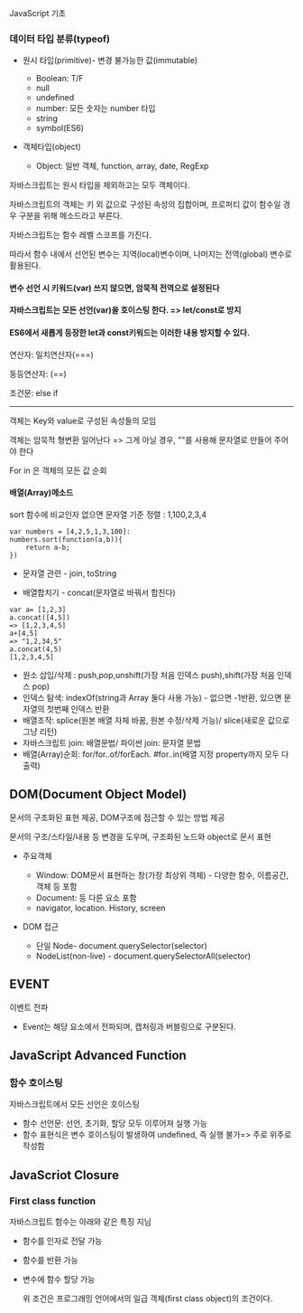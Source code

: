 

JavaScript 기초

### 데이터 타입 분류(typeof)







- 원시 타입(primitive)- 변경 불가능한 값(immutable)

  - Boolean: T/F
  - null
  - undefined
  - number: 모든 숫자는 number 타입
  - string
  - symbol(ES6)  

- 객체타입(object)

  - Object: 일반 객체, function, array, date, RegExp

  

자바스크립트는 원시 타입을 제외하고는 모두 객체이다.

자바스크립트의 객체는 키 외 값으로 구성된 속성의 집합이며, 프로퍼티 값이 함수일 경우 구분을 위해 메소드라고 부른다.



자바스크립트는 함수 레벨 스코프를 가진다.

따라서 함수 내에서 선언된 변수는 지역(local)변수이며, 나머지는 전역(global) 변수로 활용된다.

#### 변수 선언 시 키워드(var) 쓰지 않으면, 암묵적 전역으로 설정된다



####  자바스크립트는 모든 선언(var)을 호이스팅 한다.  => let/const로 방지

#### ES6에서 새롭게 등장한 let과 const키워드는 이러한 내용 방지할 수 있다.



연산자: 일치연산자(===)

동등연산자: (==)

조건문: else if

<hr>

객체는 Key와 value로 구성된 속성들의 모임

객체는 암묵적 형변환 일어난다 => 그게 아닐 경우, ""를 사용해 문자열로 만들어 주어야 한다

For in 은 객체의 모든 값 순회

#### 배열(Array)메소드

sort 함수에 비교인자 없으면 문자열 기준 정렬 : 1,100,2,3,4

```
var numbers = [4,2,5,1,3,100]:
numbers.sort(function(a,b)){
	return a-b;
})
```

- 문자열 관련 - join, toString

- 배열합치기 - concat(문자열로 바꿔서 합친다)

```
var a= [1,2,3]
a.concat([4,5])
=> [1,2,3,4,5]
a+[4,5]
=> "1,2,34,5"
a.concat(4,5)
[1,2,3,4,5]
```

- 원소 삽입/삭제 : push,pop,unshift(가장 처음 인덱스 push),shift(가장 처음 인덱스 pop)
- 인덱스 탐색: indexOf(string과 Array 둘다 사용 가능) - 없으면 -1반환, 있으면 문자열의 첫번째 인덱스 반환
- 배열조작: splice(원본 배열 자체 바꿈, 원본 수정/삭제 가능)/ slice(새로운 값으로 그냥 리턴)
- 자바스크립트 join: 배열문법/ 파이썬 join: 문자열 문법
- 배열(Array)순회: for/for..of/forEach.  #for..in(배열 지정 property까지 모두 다 출력)





## DOM(Document Object Model)

문서의 구조화된 표현 제공, DOM구조에 접근할 수 있는 방법 제공

문서의 구조/스타일/내용 등 변경을 도우며, 구조화된 노드와 object로 문서 표현

- 주요객체
  - Window: DOM문서 표현하는 창(가장 최상위 객체) - 다양한 함수, 이름공간, 객체 등 포함
  - Document: <body>등 다른 요소 포함
  - navigator, location. History, screen

- DOM 접근
  - 단일 Node- document.querySelector(selector)
  - NodeList(non-live) - document.querySelectorAll(selector)



## EVENT

이벤트 전파

- Event는 해당 요소에서 전파되며, 캡처링과 버블링으로 구분된다.



## JavaScript Advanced Function

### 함수 호이스팅

자바스크립트에서 모든 선언은 호이스팅

- 함수 선언문: 선언, 초기화, 할당 모두 이루어져 실행 가능
- 함수 표현식은 변수 호이스팅이 발생하여 undefined, 즉 실행 불가=> 주로 위주로 작성함



## JavaScriot Closure

### First class function

자바스크립트 함수는 아래와 같은 특징 지님

- 함수를 인자로 전달 가능
- 함수를 반환 가능
- 변수에 함수 할당 가능

  위  조건은 프로그래밍 언어에서의 일급 객체(first class object)의 조건이다.



